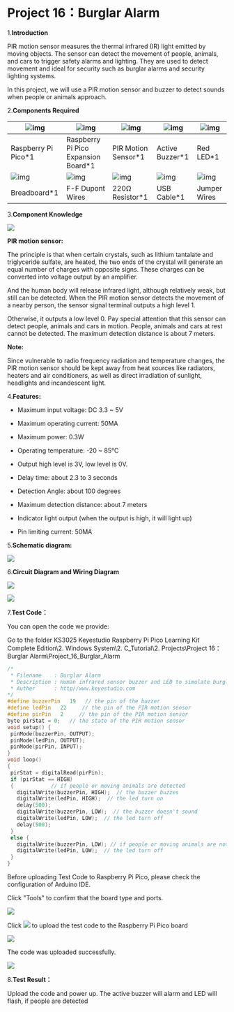 # Project 16：Burglar Alarm

1.**Introduction**

PIR motion sensor measures the thermal infrared (IR) light emitted by moving objects. The sensor can detect the movement of people, animals, and cars to trigger safety alarms and lighting. They are used to detect movement and ideal for security such as burglar alarms and security lighting systems. 

In this project, we will use a PIR motion sensor and buzzer to detect sounds when people or animals approach.

2.**Components Required**

| ![img](media/wps19.png)                 | ![img](media/wps20-168412206485441.jpg) | ![img](media/wps21-168412206595042.jpg) | ![img](media/wps22-168412206703643.jpg) | ![img](media/wps23-168412206850244.jpg) |
| --------------------------------------- | --------------------------------------- | --------------------------------------- | --------------------------------------- | --------------------------------------- |
| Raspberry Pi Pico*1                     | Raspberry Pi Pico Expansion Board*1     | PIR Motion Sensor*1                     | Active Buzzer*1                         | Red LED*1                               |
| ![img](media/wps24-168412207624646.jpg) | ![img](media/wps25-168412207473445.jpg) | ![img](media/wps26.jpg)                 | ![img](media/wps27.jpg)                 | ![img](media/wps28.jpg)                 |
| Breadboard*1                            | F-F Dupont Wires                        | 220Ω Resistor*1                         | USB Cable*1                             | Jumper Wires                            |

3.**Component Knowledge**

![](/media/8e3b58bf8501a7674b44bfe8c4286c57.png)

**PIR motion sensor:** 

The principle is that when certain crystals, such as lithium tantalate and triglyceride sulfate, are heated, the two ends of the crystal will generate an equal number of charges with opposite signs. These charges can be converted into voltage output by an amplifier. 

And the human body will release infrared light, although
relatively weak, but still can be detected. When the PIR motion sensor detects the movement of a nearby person, the sensor signal terminal outputs a high level 1. 

Otherwise, it outputs a low level 0. Pay special attention that this sensor can detect people, animals and cars in motion. People, animals and cars at rest cannot be detected. The maximum detection distance is about 7 meters.

**Note:** 

Since vulnerable to radio frequency radiation and temperature changes, the PIR motion sensor should be kept away from heat sources like radiators, heaters and air conditioners, as well as direct irradiation of sunlight, headlights and incandescent light.



4.**Features:**

- Maximum input voltage: DC 3.3 ~ 5V

- Maximum operating current: 50MA

- Maximum power: 0.3W

- Operating temperature: -20 ~ 85℃

- Output high level is 3V, low level is 0V.

- Delay time: about 2.3 to 3 seconds

- Detection Angle: about 100 degrees

- Maximum detection distance: about 7 meters

- Indicator light output (when the output is high, it will light up)

- Pin limiting current: 50MA



5.**Schematic diagram:**

![](/media/9e1ec604aa6f9d4a3c1fe41d4bccd699.png)



6.**Circuit Diagram and Wiring Diagram**

![](/media/8af6a40d69c138216548320abc46ed35.png)

![](/media/d028bb819eed7cf3a08af69a47ecfce6.png)

7.**Test Code：**

You can open the code we provide:

Go to the folder KS3025 Keyestudio Raspberry Pi Pico Learning Kit Complete Edition\\2. Windows System\\2. C\_Tutorial\\2. Projects\\Project 16：Burglar Alarm\\Project\_16\_Burglar\_Alarm

```C
/* 
 * Filename    : Burglar Alarm
 * Description : Human infrared sensor buzzer and LED to simulate burglar alarm.
 * Auther      : http//www.keyestudio.com
*/
#define buzzerPin   19   // the pin of the buzzer
#define ledPin   22     // the pin of the PIR motion sensor
#define pirPin   2     // the pin of the PIR motion sensor
byte pirStat = 0;   // the state of the PIR motion sensor
void setup() {
 pinMode(buzzerPin, OUTPUT); 
 pinMode(ledPin, OUTPUT);    
 pinMode(pirPin, INPUT);     
}
void loop()
{
 pirStat = digitalRead(pirPin); 
 if (pirStat == HIGH)
 {            // if people or moving animals are detected
   digitalWrite(buzzerPin, HIGH);  // the buzzer buzzes
   digitalWrite(ledPin, HIGH);  // the led turn on
   delay(500);
   digitalWrite(buzzerPin, LOW);  // the buzzer doesn't sound
   digitalWrite(ledPin, LOW);  // the led turn off
   delay(500);
 } 
 else {
   digitalWrite(buzzerPin, LOW); // if people or moving animals are not detected, turn off buzzers
   digitalWrite(ledPin, LOW);  // the led turn off
 }
}
```


Before uploading Test Code to Raspberry Pi Pico, please check the configuration of Arduino IDE.

Click "Tools" to confirm that the board type and ports.

![](/media/df24d1e339847546799830ed605aa075.png)

Click ![](/media/b0d41283bf5ae66d2d5ab45db15331ba.png) to upload the test code to the Raspberry Pi Pico board

![](/media/6107ae4bec989b865b86ca9e85080ec3.png)

The code was uploaded successfully.

![](/media/7c6522fbc3829e0dcea07284a22fb1d2.png)

8.**Test Result：**

Upload the code and power up. The active buzzer will alarm and LED will flash, if people are detected
